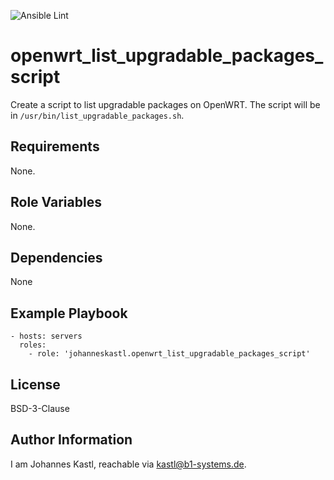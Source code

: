 ![Ansible Lint](https://github.com/johanneskastl/ansible-role-openwrt_list_upgradable_packages_script/workflows/Ansible%20Lint/badge.svg)

openwrt_list_upgradable_packages_script
=========

Create a script to list upgradable packages on OpenWRT. The script will be in `/usr/bin/list_upgradable_packages.sh`.

Requirements
------------

None.

Role Variables
--------------

None.

Dependencies
------------

None

Example Playbook
----------------

    - hosts: servers
      roles:
        - role: 'johanneskastl.openwrt_list_upgradable_packages_script'

License
-------

BSD-3-Clause

Author Information
------------------

I am Johannes Kastl, reachable via kastl@b1-systems.de.
